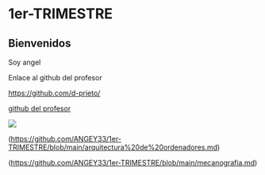 # 1er-TRIMESTRE


## Bienvenidos

Soy angel

Enlace al github del profesor

https://github.com/d-prieto/ 


 [github del profesor](https://github.com/d-prieto/)


![](https://estaticos-cdn.elperiodico.com/clip/2bf30213-8416-4e91-91b6-283d19007769_alta-libre-aspect-ratio_default_0.jpg)
 
  
(https://github.com/ANGEY33/1er-TRIMESTRE/blob/main/arquitectura%20de%20ordenadores.md)


(https://github.com/ANGEY33/1er-TRIMESTRE/blob/main/mecanografia.md)

